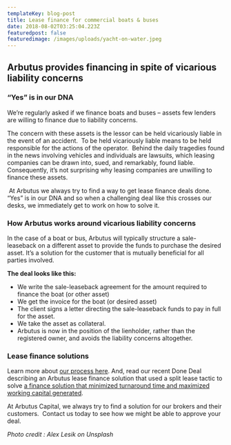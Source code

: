 ```yaml
---
templateKey: blog-post
title: Lease finance for commercial boats & buses
date: 2018-08-02T03:25:04.223Z
featuredpost: false
featuredimage: /images/uploads/yacht-on-water.jpeg
---
```

## Arbutus provides financing in spite of vicarious liability concerns

### **“Yes” is in our DNA**

We’re regularly asked if we finance boats and buses – assets few lenders are willing to finance due to liability concerns.

The concern with these assets is the lessor can be held vicariously liable in the event of an accident.  To be held vicariously liable means to be held responsible for the actions of the operator.  Behind the daily tragedies found in the news involving vehicles and individuals are lawsuits, which leasing companies can be drawn into, sued, and remarkably, found liable.  Consequently, it’s not surprising why leasing companies are unwilling to finance these assets.

 At Arbutus we always try to find a way to get lease finance deals done. “Yes” is in our DNA and so when a challenging deal like this crosses our desks, we immediately get to work on how to solve it.

### **How Arbutus works around vicarious liability concerns**

In the case of a boat or bus, Arbutus will typically structure a sale-leaseback on a different asset to provide the funds to purchase the desired asset. It’s a solution for the customer that is mutually beneficial for all parties involved.

**The deal looks like this:**

* We write the sale-leaseback agreement for the amount required to finance the boat (or other asset)
* We get the invoice for the boat (or desired asset)
* The client signs a letter directing the sale-leaseback funds to pay in full for the asset.
* We take the asset as collateral. 
* Arbutus is now in the position of the lienholder, rather than the registered owner, and avoids the liability concerns altogether. 

### **Lease finance solutions**

Learn more about [our process here](https://arbutuscapital.com/steps-benefits). And, read our recent Done Deal describing an Arbutus lease finance solution that used a split lease tactic to solve [a finance solution that minimized turnaround time and maximized working capital generated](https://arbutuscapital.com/blog/done-deal-quick-finance-solution-supplier-oil-gas-industry).

At Arbutus Capital, we always try to find a solution for our brokers and their customers.  Contact us today to see how we might be able to approve your deal.

*Photo credit : Alex Lesik on Unsplash*